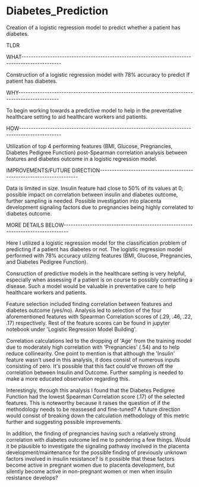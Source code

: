 # Diabetes_Prediction
Creation of a logistic regression model to predict whether a patient has diabetes.

TLDR

WHAT----------------------------------------------------------------------------------------------

Construction of a logistic regression model with 78% accuracy to predict if patient has diabetes.

WHY-----------------------------------------------------------------------------------------------

To begin working towards a predictive model to help in the preventative healthcare setting to aid healthcare workers and patients.

HOW-----------------------------------------------------------------------------------------------

Utilization of top 4 performing features (BMI, Glucose, Pregnancies, Diabetes Pedigree Function) post-Spearman correlation analysis between features and diabetes outcome in a logistic regression model.

IMPROVEMENTS/FUTURE DIRECTION---------------------------------------------------------------------

Data is limited in size. Insulin feature had close to 50% of its values at 0; possible impact on correlation between insulin and diabetes outcome, further sampling is needed. Possible investigation into placenta development signaling factors due to pregnancies being highly correlated to diabetes outcome.

MORE DETAILS BELOW--------------------------------------------------------------------------------

Here I utilized a logistic regression model for the classification problem of predicting if a patient has diabetes or not. The logistic regression model performed with 78% accuracy utilzing features (BMI, Glucose, Pregnancies, and Diabetes Pedigree Function).

Consruction of predictive models in the healthcare setting is very helpful, especially when assessing if a patient is on course to possibly contracting a disease. Such a model would be valuable in preventative care to help healthcare workers and patients.

Feature selection included finding correlation between features and diabetes outcome (yes/no). Analysis led to selection of the four aforementioned features with Spearman Correlation scores of (.29, .46, .22, .17) respectively. Rest of the feature scores can be found in jupyter notebook under 'Logistic Regression Model Building'.

Correlation calculations led to the dropping of 'Age' from the training model due to moderately high correlation with 'Pregnancies' (.54) and to help reduce collinearity. One point to mention is that although the 'Insulin' feature wasn't used in this analysis, it does consist of numerous inputs consisting of zero. It's possible that this fact could've thrown off the correlation between Insulin and Outcome. Further sampling is needed to make a more educated observation regarding this.

Interestingly, through this analysis I found that the Diabetes Pedigree Function had the lowest Spearman Correlation score (.17) of the selected features. This is noteworthy because it raises the question of if the methodology needs to be reassesed and fine-tuned? A future direction would consist of breaking down the calculation methodology of this metric further and suggesting possible improvements.

In addition, the finding of pregnancies having such a relatively strong correlation with diabetes outcome led me to pondering a few things. Would it be plausible to investigate the signaling pathway involved in the placenta development/maintenance for the possible finding of previously unknown factors involved in insulin resistance? Is it possible that these factors become active in pregnant women due to placenta development, but silently become active in non-pregnant women or men when insulin resistance develops?
